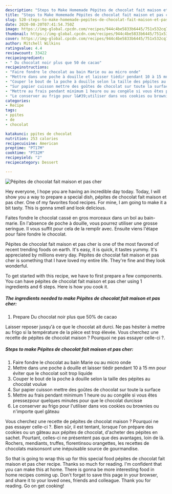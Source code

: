 ```yaml
---
description: "Steps to Make Homemade Pépites de chocolat fait maison et pas cher"
title: "Steps to Make Homemade Pépites de chocolat fait maison et pas cher"
slug: 520-steps-to-make-homemade-pepites-de-chocolat-fait-maison-et-pas-cher
date: 2020-08-20T07:41:54.750Z
image: https://img-global.cpcdn.com/recipes/944c4be5833b6445/751x532cq70/pepites-de-chocolat-fait-maison-et-pas-cher-photo-principale-de-la-recette.jpg
thumbnail: https://img-global.cpcdn.com/recipes/944c4be5833b6445/751x532cq70/pepites-de-chocolat-fait-maison-et-pas-cher-photo-principale-de-la-recette.jpg
cover: https://img-global.cpcdn.com/recipes/944c4be5833b6445/751x532cq70/pepites-de-chocolat-fait-maison-et-pas-cher-photo-principale-de-la-recette.jpg
author: Mitchell Wilkins
ratingvalue: 4.4
reviewcount: 33422
recipeingredient:
- " Du chocolat noir plus que 50 de cacao"
recipeinstructions:
- "Faire fondre le chocolat au bain Marie ou au micro onde"
- "Mettre dans une poche à douille et laisser tiédir pendant 10 à 15 mn pour éviter que le chocolat soit trop liquide"
- "Couper le bout de la poche à douille selon la taille des pépites au chocolat voulue"
- "Sur papier cuisson mettre des goûtes de chocolat sur toute la surface"
- "Mettre au frais pendant minimum 1 heure ou au congèle si vous êtes pressezpour quelques minutes pour que le chocolat durcisse"
- "Le conserver au frigo pour l&#39;utiliser dans vos cookies ou brownies ou n&#39;importe quel gâteau"
categories:
- Recipe
tags:
- ppites
- de
- chocolat

katakunci: ppites de chocolat 
nutrition: 253 calories
recipecuisine: American
preptime: "PT17M"
cooktime: "PT32M"
recipeyield: "2"
recipecategory: Dessert

---
```



![Pépites de chocolat fait maison et pas cher](https://img-global.cpcdn.com/recipes/944c4be5833b6445/751x532cq70/pepites-de-chocolat-fait-maison-et-pas-cher-photo-principale-de-la-recette.jpg)

Hey everyone, I hope you are having an incredible day today. Today, I will show you a way to prepare a special dish, pépites de chocolat fait maison et pas cher. One of my favorites food recipes. For mine, I am going to make it a bit tasty. This is gonna smell and look delicious.

Faites fondre le chocolat cassé en gros morceaux dans un bol au bain-marie. En l&#39;absence de poche à douille, vous pourrez utiliser une grosse seringue. Il vous suffit pour cela de la remplir avec. Ensuite viens l&#39;étape pour faire fondre le chocolat.

Pépites de chocolat fait maison et pas cher is one of the most favored of recent trending foods on earth. It's easy, it is quick, it tastes yummy. It's appreciated by millions every day. Pépites de chocolat fait maison et pas cher is something that I have loved my entire life. They're fine and they look wonderful.


To get started with this recipe, we have to first prepare a few components. You can have pépites de chocolat fait maison et pas cher using 1 ingredients and 6 steps. Here is how you cook it.

<!--inarticleads1-->

##### The ingredients needed to make Pépites de chocolat fait maison et pas cher:

1. Prepare  Du chocolat noir plus que 50% de cacao


Laisser reposer jusqu&#39;à ce que le chocolat ait durci. Ne pas hésiter à mettre au frigo si la température de la pièce est trop élevée. Vous cherchez une recette de pépites de chocolat maison ? Pourquoi ne pas essayer celle-ci ?. 

<!--inarticleads2-->

##### Steps to make Pépites de chocolat fait maison et pas cher:

1. Faire fondre le chocolat au bain Marie ou au micro onde
1. Mettre dans une poche à douille et laisser tiédir pendant 10 à 15 mn pour éviter que le chocolat soit trop liquide
1. Couper le bout de la poche à douille selon la taille des pépites au chocolat voulue
1. Sur papier cuisson mettre des goûtes de chocolat sur toute la surface
1. Mettre au frais pendant minimum 1 heure ou au congèle si vous êtes pressezpour quelques minutes pour que le chocolat durcisse
1. Le conserver au frigo pour l&#39;utiliser dans vos cookies ou brownies ou n&#39;importe quel gâteau


Vous cherchez une recette de pépites de chocolat maison ? Pourquoi ne pas essayer celle-ci ?. Bien sûr, il est tentant, lorsque l&#39;on prépare des cookies ou un gâteau aux pépites de chocolat, d&#39;acheter des pépites en sachet. Pourtant, celles-ci ne présentent pas que des avantages, loin de là. Rochers, mendiants, truffes, florentinsou orangettes, les recettes de chocolats maisonsont une inépuisable source de gourmandise. 

So that is going to wrap this up for this special food pépites de chocolat fait maison et pas cher recipe. Thanks so much for reading. I'm confident that you can make this at home. There is gonna be more interesting food in home recipes coming up. Don't forget to save this page in your browser, and share it to your loved ones, friends and colleague. Thank you for reading. Go on get cooking!
